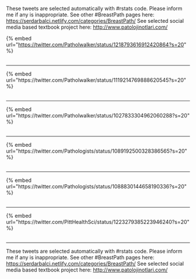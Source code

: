 

These tweets are selected automatically with #rstats code. Please inform me if any is inappropriate.
See other #BreastPath pages here: https://serdarbalci.netlify.com/categories/BreastPath/ 
See selected social media based textbook project here: http://www.patolojinotlari.com/

{% embed url="https://twitter.com/Patholwalker/status/1218793616912420864?s=20" %}<br>
<br>
<hr>
{% embed url="https://twitter.com/Patholwalker/status/1119214769888620545?s=20" %}<br>
<br>
<hr>
{% embed url="https://twitter.com/Patholwalker/status/1027833304962060288?s=20" %}<br>
<br>
<hr>
{% embed url="https://twitter.com/Pathologists/status/1089192500328386565?s=20" %}<br>
<br>
<hr>
{% embed url="https://twitter.com/Pathologists/status/1088830144658190336?s=20" %}<br>
<br>
<hr>
{% embed url="https://twitter.com/PittHealthSci/status/1223279385223946240?s=20" %}<br>
<br>
<hr>


These tweets are selected automatically with #rstats code. Please inform me if any is inappropriate.
See other #BreastPath pages here: https://serdarbalci.netlify.com/categories/BreastPath/ 
See selected social media based textbook project here: http://www.patolojinotlari.com/
